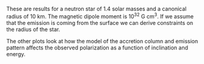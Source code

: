 These are results for a neutron star of 1.4 solar masses and a canonical radius of 10 km.  The magnetic dipole moment is 10<sup>32</sup> G cm<sup>3</sup>. If we assume that the emission is coming from the surface we can derive constraints on the radius of the star.

The other plots look at how the model of the accretion column and emission pattern affects the observed polarization as a function of inclination and energy.
